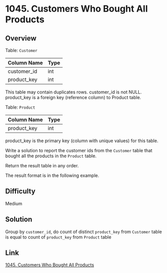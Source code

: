 # 1045. Customers Who Bought All Products

## Overview
Table: `Customer`

| Column Name | Type    |
|-------------|---------|
| customer_id | int     |
| product_key | int     |

This table may contain duplicates rows. 
customer_id is not NULL.
product_key is a foreign key (reference column) to Product table.
 

Table: `Product`

| Column Name | Type    |
|-------------|---------|
| product_key | int     |

product_key is the primary key (column with unique values) for this table.
 

Write a solution to report the customer ids from the `Customer` table that bought all the products in the `Product` table.

Return the result table in any order.

The result format is in the following example.

## Difficulty 
Medium

## Solution
Group by `customer_id`, do count of distinct `product_key` from `Customer` table is equal to count of `product_key` from `Product` table

## Link
[1045. Customers Who Bought All Products](https://leetcode.com/problems/customers-who-bought-all-products/submissions/1373719981/?envType=study-plan-v2&envId=top-sql-50)